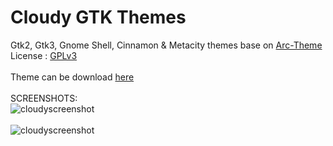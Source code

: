 # Cloudy GTK Themes
Gtk2, Gtk3, Gnome Shell, Cinnamon & Metacity themes base on [Arc-Theme](https://github.com/horst3180/arc-theme) </br>
License : [GPLv3](https://choosealicense.com/licenses/gpl-3.0/)</br></br>
Theme can be download [here](https://www.pling.com/p/1242416/)</br></br>
SCREENSHOTS:</br>
![cloudyscreenshot](https://i.ibb.co/D847MzY/cloudy-screenshot-001.png "cloudy screenshot")</br></br>
![cloudyscreenshot](https://i.ibb.co/XVKFDYq/cloudy-soft-screenshot.png "cloudy screenshot")</br>

